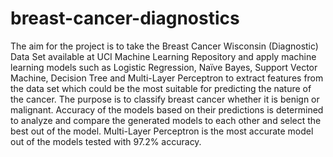 # breast-cancer-diagnostics
The aim for the project is to take the Breast Cancer Wisconsin (Diagnostic) Data Set available at UCI Machine Learning Repository and apply machine learning models such as Logistic Regression, Naïve Bayes, Support Vector Machine, Decision Tree and Multi-Layer Perceptron to extract features from the data set which could be the most suitable for predicting the nature of the cancer. The purpose is to classify breast cancer whether it is benign or malignant. Accuracy of the models based on their predictions is determined to analyze and compare the generated models to each other and select the best out of the model. Multi-Layer Perceptron is the most accurate model out of the models tested with 97.2% accuracy. 
